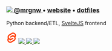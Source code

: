 

### <a href="https://twitter.com/mrgnw"> <img src="https://svgshare.com/i/Mom.svg" width="14"></img> @mrgnw </a> • [website](https://mrgnw.dev) • [dotfiles](https://github.com/mrgnw/dotfiles) 

Python backend/ETL, [SvelteJS](https://svelte.dev) frontend

<div>
         <a href="https://svelte.dev"><img src="https://raw.githubusercontent.com/sveltejs/branding/master/svelte-logo.svg" width="28"></img></a>
         <a href="https://fastapi.tiangolo.com">
                  <img src="https://upload.wikimedia.org/wikipedia/commons/c/c3/Python-logo-notext.svg" width="30"></img>
                  <img src="https://svgshare.com/i/Mpb.svg" width="32"></img>
         </a>
         <a href="https://postgresql.org">
         <img src="https://wiki.postgresql.org/images/a/a4/PostgreSQL_logo.3colors.svg" width="28"></img>
         </a>
         
<div>

